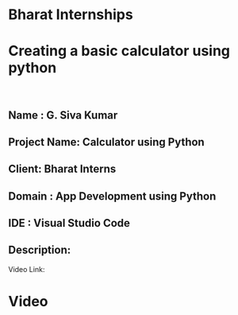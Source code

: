 # Bharat Internships
<h1>Creating a basic calculator using python</h1>
<br>
<h2>Name : G. Siva Kumar</h2>
<h2>Project Name: Calculator using Python</h2>
<h2>Client: Bharat Interns</h2>
<h2>Domain : App Development using Python</h2>
<h2>IDE : Visual Studio Code</h2>
<h2>Description:</h2>

<p>    </p>




Video Link:
<br>

<h1> Video </h1> 
